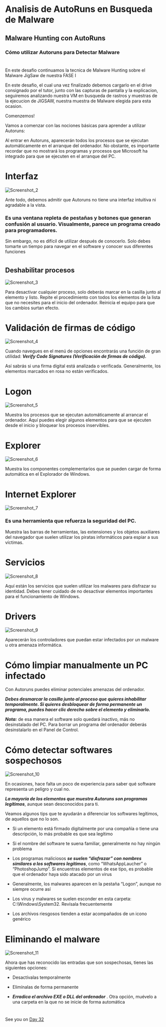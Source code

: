 # Analisis de AutoRuns en Busqueda de Malware

## Malware Hunting con AutoRuns

### Cómo utilizar Autoruns para Detectar Malware
# 



En este desafio continuamos la tecnica de Malware Hunting sobre el Malware JigSaw de nuestra FASE I 

En este desafio, el cual una vez finalizado debemos cargarlo en el drive consignado por el tutor, junto con las capturas de pantalla y la explicacion, seguiremos analizando nuestra VM en busqueda de rastros y muestras de la ejecucion de JIGSAW, nuestra muestra de Malware elegida para esta ocasion.

Comenzemos!

Vamos a comenzar con las nociones básicas para aprender a utilizar Autoruns:

Al entrar en Autoruns, aparecerán todos los procesos que se ejecutan automáticamente en el arranque del ordenador. No obstante, es importante recordar que no mostrará los programas y procesos que Microsoft ha integrado para que se ejecuten en el arranque del PC.

#
# Interfaz

![Screenshot_2](https://user-images.githubusercontent.com/96561825/173206142-e6a6fc75-2029-4819-a20d-b3ea053249f8.png)




Ante todo, debemos admitir que Autoruns no tiene una interfaz intuitiva ni agradable a la vista. 

### Es una ventana repleta de pestañas y botones que generan confusión al usuario. Visualmente, parece un programa creado para programadores.

Sin embargo, no es difícil de utilizar después de conocerlo. Solo debes tomarte un tiempo para navegar en el software y conocer sus diferentes funciones


#
## Deshabilitar procesos

![Screenshot_3](https://user-images.githubusercontent.com/96561825/173206167-cfb29ed8-34e9-41f4-9db1-02738d91b256.png)



Para desactivar cualquier proceso, solo deberás marcar en la casilla junto al elemento y listo. Repite el procedimiento con todos los elementos de la lista que no necesites para el inicio del ordenador. Reinicia el equipo para que los cambios surtan efecto.

#
# Validación de firmas de código

![Screenshot_4](https://user-images.githubusercontent.com/96561825/173206183-f4263287-2e14-490c-9e96-1c3fb4305e76.png)


Cuando navegues en el menú de opciones encontrarás una función de gran utilidad: ***Verify Code Signatures (Verificación de firmas de código).***

Así sabrás si una firma digital está analizada o verificada. Generalmente, los elementos marcados en rosa no están verificados.


#
# Logon

![Screenshot_5](https://user-images.githubusercontent.com/96561825/173206195-07ff282a-0769-4fe4-ad41-6060dc541bbe.png)

Muestra los procesos que se ejecutan automáticamente al arrancar el ordenador. Aquí puedes elegir algunos elementos para que se ejecuten desde el inicio y bloquear los procesos inservibles.


#
# Explorer

![Screenshot_6](https://user-images.githubusercontent.com/96561825/173206220-6a10a66a-c706-4204-8ed7-ea8cb8a638aa.png)

Muestra los componentes complementarios que se pueden cargar de forma automática en el Explorador de Windows.

#
# Internet Explorer

![Screenshot_7](https://user-images.githubusercontent.com/96561825/173206231-086bd6c5-0eef-4bd4-8bb4-b0189ee65a0f.png)


### Es una herramienta que refuerza la seguridad del PC.

Muestra las barras de herramientas, las extensiones y los objetos auxiliares del navegador que suelen utilizar los piratas informáticos para espiar a sus víctimas.


#
# Servicios

![Screenshot_8](https://user-images.githubusercontent.com/96561825/173206251-69cbc7cc-c0e2-4416-95aa-335a440b0bbc.png)


Aquí están los servicios que suelen utilizar los malwares para disfrazar su identidad. Debes tener cuidado de no desactivar elementos importantes para el funcionamiento de Windows.


#
# Drivers

![Screenshot_9](https://user-images.githubusercontent.com/96561825/173206260-0f7e4a2d-113f-4ada-b065-544d749eac77.png)



Aparecerán los controladores que puedan estar infectados por un malware u otra amenaza informática.



#
#
# Cómo limpiar manualmente un PC infectado


Con Autoruns puedes eliminar potenciales amenazas del ordenador. 

***Debes desmarcar la casilla junto al proceso que quieres inhabilitar temporalmente. Si quieres desbloquear de forma permanente un programa, puedes hacer clic derecho sobre el elemento y eliminarlo.***

***Nota:*** de esa manera el software solo quedará inactivo, más no desinstalado del PC. Para borrar un programa del ordenador deberás desinstalarlo en el Panel de Control.


#
# Cómo detectar softwares sospechosos

![Screenshot_10](https://user-images.githubusercontent.com/96561825/173206281-5ef3429e-9c45-4129-a958-31e938e079c1.png)


En ocasiones, hace falta un poco de experiencia para saber qué software representa un peligro y cual no. 

***La mayoría de los elementos que muestra Autoruns son programas legítimos***, aunque sean desconocidos para ti. 

Veamos algunos tips que te ayudarán a diferenciar los softwares legítimos, de aquellos que no lo son.

- Si un elemento está firmado digitalmente por una compañía o tiene una descripción, lo más probable es que sea legítimo

- Si el nombre del software te suena familiar, generalmente no hay ningún problema

- Los programas maliciosos ***se suelen “disfrazar” con nombres similares a los softwares legítimos***, como “WhatsAppLaucher” o “PhotoshopJump”. Si encuentras elementos de ese tipo, es probable que el ordenador haya sido atacado por un virus

- Generalmente, los malwares aparecen en la pestaña “Logon”, aunque no siempre ocurre así

- Los virus y malwares se suelen esconder en esta carpeta: C:\Windows\System32. Revísala frecuentemente

- Los archivos riesgosos tienden a estar acompañados de un icono genérico

#
# Eliminando el malware


![Screenshot_11](https://user-images.githubusercontent.com/96561825/173206291-6fad5177-07af-4139-857e-c84ae96c48f3.png)


Ahora que has reconocido las entradas que son sospechosas, tienes las siguientes opciones:

- Desactívalas temporalmente

- Elimínalas de forma permanente

- ***Erradica el archivo EXE o DLL del ordenador*** . Otra opción, muévelo a una carpeta en la que no se inicie de forma automática




#
#
#
#
#


See you on [Day 32](day32.md) 

